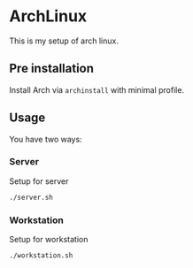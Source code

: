 # ArchLinux

This is my setup of arch linux.

## Pre installation

Install Arch via `archinstall` with minimal profile.

## Usage 

You have two ways:

### Server

Setup for server

```bash
./server.sh
```

### Workstation

Setup for workstation

```bash
./workstation.sh
```
